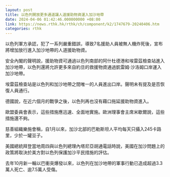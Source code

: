```yaml
---
layout: post
title: 以色列開放更多通道讓人道援助物資運入加沙地帶
date: 2024-04-06 01:42:46.000000000 +08:00
link: https://news.rthk.hk/rthk/ch/component/k2/1747679-20240406.htm
categories: rthk
---
```


以色列軍方承認，犯了一系列嚴重錯誤，導致7名援助人員被無人機炸死後，宣布將增加放行進入加沙地帶的人道援助物資。

安全內閣的聲明說，援助物資可通過以色列南部的阿什杜德港和埃雷茲檢查站進入加沙地帶，以色列還將允許更多來自約旦的救援物資通過凱雷姆·沙洛姆口岸運入加沙地帶。

埃雷茲檢查站是以色列和加沙地帶之間唯一的人員進出口岸。聲明未有提及是否恢復人員通行。

德國說，在近六個月的戰爭之後，以色列再也沒有藉口拖延援助物資進入。

歐盟委員會表示，這些措施應迅速、全面地實施。歐洲理事會主席米歇爾說，這些措施還不夠。

慈善組織樂施會稱，自1月以來，加沙北部的巴勒斯坦人平均每天只攝入245卡路里，少於一罐豆子。

美國總統拜登當地周四與以色列總理內塔尼亞胡通電話時說，美國在加沙問題上的政策將取決於美方對以色列保護加沙平民措施的評估。

去年10月新一輪以巴衝突爆發以來，以色列在加沙地帶的軍事行動已造成超過3.3萬人死亡、逾7.5萬人受傷。
